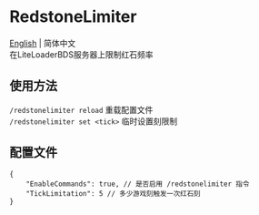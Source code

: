 # RedstoneLimiter

[English](README.md) | 简体中文  
在LiteLoaderBDS服务器上限制红石频率

## 使用方法

`/redstonelimiter reload` 重载配置文件  
`/redstonelimiter set <tick>` 临时设置刻限制

## 配置文件

```jsonc
{
    "EnableCommands": true, // 是否启用 /redstonelimiter 指令  
    "TickLimitation": 5 // 多少游戏刻触发一次红石刻
}
```
